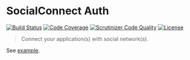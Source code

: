 SocialConnect Auth
==================

[![Build Status](http://img.shields.io/travis/SocialConnect/auth.svg?style=flat)](https://travis-ci.org/SocialConnect/auth)
[![Code Coverage](http://img.shields.io/coveralls/SocialConnect/auth.svg?style=flat)](https://coveralls.io/r/SocialConnect/auth)
[![Scrutinizer Code Quality](https://scrutinizer-ci.com/g/SocialConnect/auth/badges/quality-score.png?b=master)](https://scrutinizer-ci.com/g/SocialConnect/auth/?branch=master)
[![License](http://img.shields.io/packagist/l/SocialConnect/auth.svg?style=flat)](https://packagist.org/packages/socialconnect/auth)

> Connect your application(s) with social network(s).

See [example](./example).
